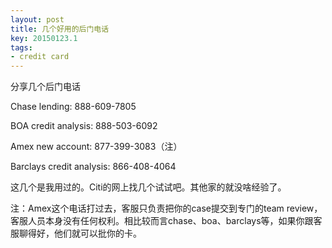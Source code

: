 ```yaml
---
layout: post
title: 几个好用的后门电话
key: 20150123.1
tags:
- credit card
---
```


分享几个后门电话

Chase lending: 888-609-7805

BOA credit analysis: 888-503-6092

Amex new account: 877-399-3083（注）

Barclays credit analysis: 866-408-4064

这几个是我用过的。Citi的网上找几个试试吧。其他家的就没啥经验了。

注：Amex这个电话打过去，客服只负责把你的case提交到专门的team review，客服人员本身没有任何权利。相比较而言chase、boa、barclays等，如果你跟客服聊得好，他们就可以批你的卡。